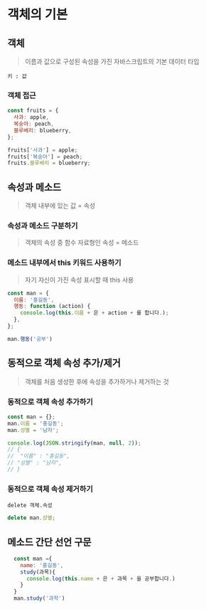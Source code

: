 # 객체의 기본

## 객체

> 이름과 값으로 구성된 속성을 가진 자바스크립트의 기본 데이터 타입

`키 : 값`

### 객체 접근

```javascript
const fruits = {
  사과: apple,
  복숭아: peach,
  블루베리: blueberry,
};
```

```javascript
fruits['사과'] = apple;
fruits['복숭아'] = peach;
fruits.블루베리 = blueberry;
```

## 속성과 메소드

> 객체 내부에 있는 값 = 속성

### 속성과 메소드 구분하기

> 객체의 속성 중 함수 자료형인 속성 = 메소드

### 메소드 내부에서 this 키워드 사용하기

> 자기 자신이 가진 속성 표시할 때 this 사용

```javascript
const man = {
  이름: '홍길동',
  행동: function (action) {
    console.log(this.이름 + 은 + action + 를 합니다.);
  },
};

man.행동('공부')
```

## 동적으로 객체 속성 추가/제거

> 객체를 처음 생성한 후에 속성을 추가하거나 제거하는 것

### 동적으로 객체 속성 추가하기

```javascript
const man = {};
man.이름 = '홍길동';
man.성별 = '남자';

console.log(JSON.stringify(man, null, 2));
// {
//  "이름" : "홍길동",
// "성별" : "남자",
// }
```

### 동적으로 객체 속성 제거하기

`delete 객체.속성`

```javascript
delete man.성별;
```

## 메소드 간단 선언 구문

```javascript
  const man ={
    name: '홍길동',
    study(과목){
      console.log(this.name + 은 + 과목 + 을 공부합니다.)
    }
  }
  man.study('과학')
```
